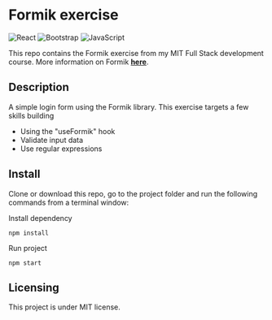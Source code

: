 # Formik exercise

![React](https://img.shields.io/badge/react-%2320232a.svg?style=for-the-badge&logo=react&logoColor=%2361DAFB) ![Bootstrap](https://img.shields.io/badge/bootstrap-%23563D7C.svg?style=for-the-badge&logo=bootstrap&logoColor=white) ![JavaScript](https://img.shields.io/badge/javascript-%23323330.svg?style=for-the-badge&logo=javascript&logoColor=%23F7DF1E)

This repo contains the Formik exercise from my MIT Full Stack development course. More information on Formik **[here](https://formik.org/)**.

## Description

A simple login form using the Formik library. This exercise targets a few skills building

- Using the "useFormik" hook
- Validate input data
- Use regular expressions

## Install

Clone or download this repo, go to the project folder and run the following commands from a terminal window:

Install dependency

```
npm install
```

Run project

```
npm start
```

## Licensing

This project is under MIT license.
